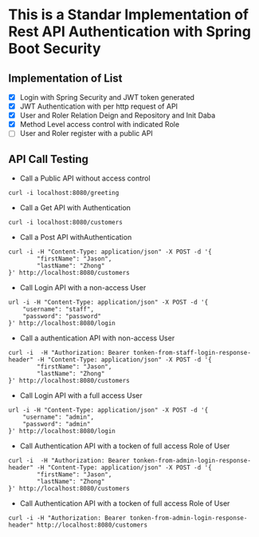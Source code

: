 # This is a Standar Implementation of Rest API Authentication with Spring Boot Security

## Implementation of List
- [x] Login with Spring Security and JWT token generated
- [x] JWT Authentication with per http request of API
- [x] User and Roler Relation Deign and Repository and Init Daba
- [x] Method Level access control with indicated Role
- [ ] User and Roler register with a public API

## API Call Testing

- Call a Public API without access control
```
curl -i localhost:8080/greeting
```

- Call a Get API with Authentication
```
curl -i localhost:8080/customers
```

- Call a Post API withAuthentication
```
curl -i -H "Content-Type: application/json" -X POST -d '{              
        "firstName": "Jason",
        "lastName": "Zhong"
}' http://localhost:8080/customers
```

- Call Login API with a non-access User
```
url -i -H "Content-Type: application/json" -X POST -d '{
    "username": "staff",
    "password": "password"
}' http://localhost:8080/login
```

- Call a authentication API with non-access User
```
curl -i  -H "Authorization: Bearer tonken-from-staff-login-response-header" -H "Content-Type: application/json" -X POST -d '{
        "firstName": "Jason",
        "lastName": "Zhong"
}' http://localhost:8080/customers
```

- Call Login API with a full access User
```
url -i -H "Content-Type: application/json" -X POST -d '{
    "username": "admin",
    "password": "admin"
}' http://localhost:8080/login
```

- Call Authentication API with a tocken of full access Role of User
```
curl -i  -H "Authorization: Bearer tonken-from-admin-login-response-header" -H "Content-Type: application/json" -X POST -d '{
        "firstName": "Jason",
        "lastName": "Zhong"
}' http://localhost:8080/customers
```

- Call Authentication API with a tocken of full access Role of User
```
curl -i -H "Authorization: Bearer tonken-from-admin-login-response-header" http://localhost:8080/customers
```